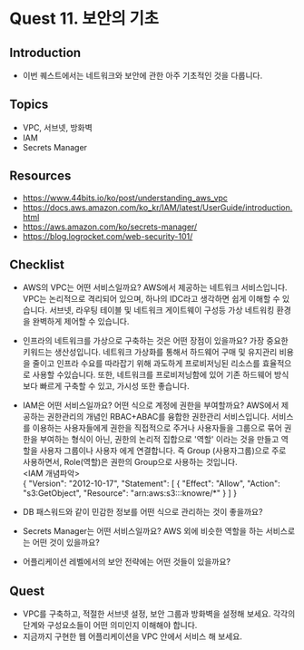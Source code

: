 # Quest 11. 보안의 기초

## Introduction
* 이번 퀘스트에서는 네트워크와 보안에 관한 아주 기초적인 것을 다룹니다.

## Topics
* VPC, 서브넷, 방화벽
* IAM
* Secrets Manager

## Resources
* https://www.44bits.io/ko/post/understanding_aws_vpc
* https://docs.aws.amazon.com/ko_kr/IAM/latest/UserGuide/introduction.html
* https://aws.amazon.com/ko/secrets-manager/
* https://blog.logrocket.com/web-security-101/

## Checklist
* AWS의 VPC는 어떤 서비스일까요?
AWS에서 제공하는 네트워크 서비스입니다. VPC는 논리적으로 격리되어 있으며, 하나의 IDC라고 생각하면 쉽게 이해할 수 있습니다. 서브넷, 라우팅 테이블 및 네트워크 게이트웨이 구성등 가상 네트워킹 환경을 완벽하게 제어할 수 있습니다.  

* 인프라의 네트워크를 가상으로 구축하는 것은 어떤 장점이 있을까요?
가장 중요한 키워드는 생산성입니다. 네트워크 가상화를 통해서 하드웨어 구매 및 유지관리 비용을 줄이고 인프라 수요를 따라잡기 위해 과도하게 프로비저닝된 리소스를 효율적으로 사용할 수있습니다. 또한, 네트워크를 프로비저닝함에 있어 기존 하드웨어 방식보다 빠르게 구축할 수 있고, 가시성 또한 좋습니다.  

* IAM은 어떤 서비스일까요? 어떤 식으로 계정에 권한을 부여할까요?
AWS에서 제공하는 권한관리의 개념인 RBAC+ABAC를 융합한 권한관리 서비스입니다. 서비스를 이용하는 사용자들에게 권한을 직접적으로 주거나 사용자들을 그룹으로 묶어 권한을 부여하는 형식이 아닌, 권한의 논리적 집합으로 '역할' 이라는 것을 만들고 역할을 사용자 그룹이나 사용자 에게 연결합니다. 즉 Group (사용자그룹)으로 주로 사용하면서, Role(역할)은 권한의 Group으로 사용하는 것입니다.  
<IAM 개념파악>  
{
  "Version": "2012-10-17",
  "Statement": [
    {
      "Effect": "Allow",
      "Action": "s3:GetObject",
      "Resource": "arn:aws:s3:::knowre/*"
    }
  ]
}


* DB 패스워드와 같이 민감한 정보를 어떤 식으로 관리하는 것이 좋을까요?
* Secrets Manager는 어떤 서비스일까요? AWS 외에 비슷한 역할을 하는 서비스로는 어떤 것이 있을까요?
* 어플리케이션 레벨에서의 보안 전략에는 어떤 것들이 있을까요?

## Quest
* VPC를 구축하고, 적절한 서브넷 설정, 보안 그룹과 방화벽을 설정해 보세요. 각각의 단계와 구성요소들이 어떤 의미인지 이해해야 합니다.
* 지금까지 구현한 웹 어플리케이션을 VPC 안에서 서비스 해 보세요.
